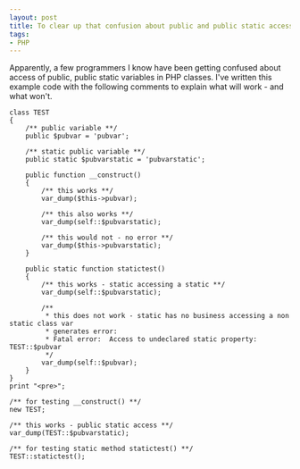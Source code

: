 ```yaml
---
layout: post
title: To clear up that confusion about public and public static access in PHP
tags:
- PHP
---
```

Apparently, a few programmers I know have been getting confused about access of public, public static variables in PHP classes.  I've written this example code with the following comments to explain what will work - and what won't.

```php?start_inline=1
class TEST
{
    /** public variable **/
    public $pubvar = 'pubvar';
 
    /** static public variable **/
    public static $pubvarstatic = 'pubvarstatic';
 
    public function __construct()
    {
        /** this works **/
        var_dump($this->pubvar);
 
        /** this also works **/
        var_dump(self::$pubvarstatic);
 
        /** this would not - no error **/
        var_dump($this->pubvarstatic);
    }
 
    public static function statictest()
    {
        /** this works - static accessing a static **/
        var_dump(self::$pubvarstatic);
 
        /**
         * this does not work - static has no business accessing a non static class var
         * generates error:
         * Fatal error:  Access to undeclared static property:  TEST::$pubvar
         */
        var_dump(self::$pubvar);
    }
}
print "<pre>";
 
/** for testing __construct() **/
new TEST;
 
/** this works - public static access **/
var_dump(TEST::$pubvarstatic);
 
/** for testing static method statictest() **/
TEST::statictest();
```
